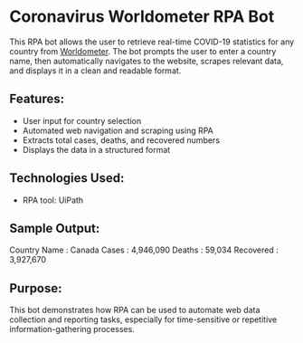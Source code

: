 # Coronavirus Worldometer RPA Bot
This RPA bot allows the user to retrieve real-time COVID-19 statistics for any country from [Worldometer](https://www.worldometers.info/coronavirus/). The bot prompts the user to enter a country name, then automatically navigates to the website, scrapes relevant data, and displays it in a clean and readable format.

## Features:
- User input for country selection
- Automated web navigation and scraping using RPA
- Extracts total cases, deaths, and recovered numbers
- Displays the data in a structured format

## Technologies Used:
- RPA tool: UiPath

## Sample Output:
Country Name : Canada
Cases : 4,946,090
Deaths : 59,034
Recovered : 3,927,670

## Purpose:
This bot demonstrates how RPA can be used to automate web data collection and reporting tasks, especially for time-sensitive or repetitive information-gathering processes.
